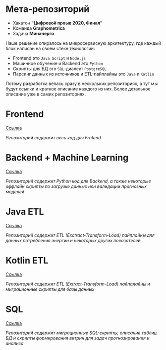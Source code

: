 # Мета-репозиторий

* Хакатон **"Цифровой проыв 2020, Финал"**
* Команда **Graphometrica** 
* Задача **Минэнерго**

Наше решение опиралось на микросервисную архитектуру, где каждый блок написан на своём стеке технологий:

* Frontend это `Java Script` и `Node.js`
* Машинное обучение и Backend это `Python`
* Скрипты для БД это `SQL`-диалект `PostgreSQL`
* Парсинг данных из источников и ETL-пайплайны это `Java` и `Kotlin`

Потому разработка велась сразу в нескольких репозиториях, а тут мы будут ссылки и краткое описание каждого из них. Более детальное описание уже в самих репозиториях.

# Frontend
[Ссылка](https://github.com/graphometrica/leaders2020_final_frontend)

*Репозиторий содержит весь код для Frntend*

# Backend + Machine Learning
[Ссылка](https://github.com/graphometrica/minenergo-models)

*Репозиторий содержит Python код для Backend, а также некоторые оффлайн скрипты по загрузке данных или валидации прогнозных моделей*

# Java ETL
[Ссылка](https://github.com/graphometrica/power_parser)

*Репозиторий содержит ETL (Exctract-Transform-Load) пайплайны для данных потребления энергии и некоторых других показателей*

# Kotlin ETL
[Ссылка](https://github.com/graphometrica/minenegro_backend)

*Репозиторий содержит ETL (Extract-Transform-Load) пайпалайны и миграционные скрипты для базы данных*

# SQL
[Ссылка](https://github.com/graphometrica/minenergo_sql)

*Репозиторий содержит миграционные SQL-скрипты, описание таблиц БД и скрипты формирования витрин для задач прогнозирования и анализа*
